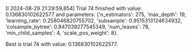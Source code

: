   
[I 2024-08-29 21:29:59,854] Trial 74 finished with value: 0.136830102622577 and parameters: {'n_estimators': 275, 'max_depth': 19, 'learning_rate': 0.258046820755702, 'subsample': 0.9515313124634932, 'colsample_bytree': 0.847039277545349, 'num_leaves': 78, 'min_child_samples': 4, 'scale_pos_weight': 8}.
  
Best is trial 74 with value: 0.136830102622577.